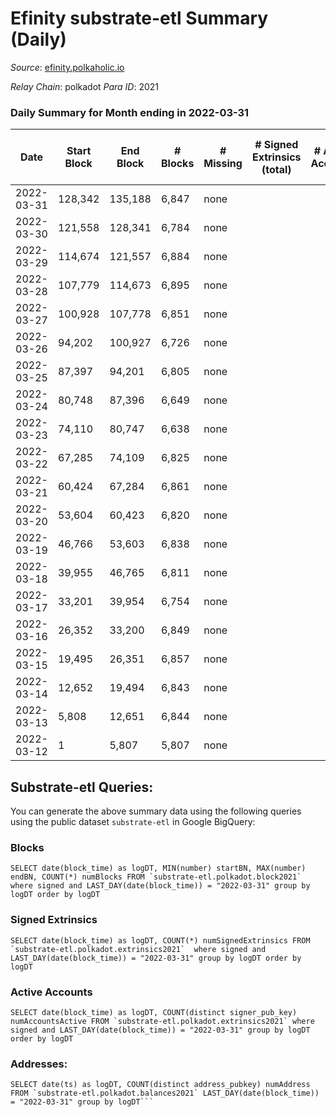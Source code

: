 # Efinity substrate-etl Summary (Daily)

_Source_: [efinity.polkaholic.io](https://efinity.polkaholic.io)

*Relay Chain*: polkadot
*Para ID*: 2021



### Daily Summary for Month ending in 2022-03-31


| Date | Start Block | End Block | # Blocks | # Missing | # Signed Extrinsics (total) | # Active Accounts | # Addresses with Balances | # Events | # Transfers | # XCM Transfers In | # XCM Transfers Out |
| ---- | ----------- | --------- | -------- | --------- | --------------------------- | ----------------- | ------------------------- | -------- | ----------- | ------------------ | ------------------- |
| 2022-03-31 | 128,342 | 135,188 | 6,847 | none |  |  | 3 | 20,577 |   |   |   |
| 2022-03-30 | 121,558 | 128,341 | 6,784 | none |  |  | 3 | 20,385 |   |   |   |
| 2022-03-29 | 114,674 | 121,557 | 6,884 | none |  |  | 3 | 20,685 |   |   |   |
| 2022-03-28 | 107,779 | 114,673 | 6,895 | none |  |  | 3 | 20,721 |   |   |   |
| 2022-03-27 | 100,928 | 107,778 | 6,851 | none |  |  | 3 | 20,586 |   |   |   |
| 2022-03-26 | 94,202 | 100,927 | 6,726 | none |  |  | 3 | 20,211 |   |   |   |
| 2022-03-25 | 87,397 | 94,201 | 6,805 | none |  |  | 3 | 20,451 |   |   |   |
| 2022-03-24 | 80,748 | 87,396 | 6,649 | none |  |  | 3 | 19,980 |   |   |   |
| 2022-03-23 | 74,110 | 80,747 | 6,638 | none |  |  | 3 | 19,947 |   |   |   |
| 2022-03-22 | 67,285 | 74,109 | 6,825 | none |  |  | 3 | 20,508 |   |   |   |
| 2022-03-21 | 60,424 | 67,284 | 6,861 | none |  |  | 3 | 20,619 |   |   |   |
| 2022-03-20 | 53,604 | 60,423 | 6,820 | none |  |  | 3 | 20,493 |   |   |   |
| 2022-03-19 | 46,766 | 53,603 | 6,838 | none |  |  | 3 | 20,550 |   |   |   |
| 2022-03-18 | 39,955 | 46,765 | 6,811 | none |  |  | 3 | 20,466 |   |   |   |
| 2022-03-17 | 33,201 | 39,954 | 6,754 | none |  |  | 3 | 20,295 |   |   |   |
| 2022-03-16 | 26,352 | 33,200 | 6,849 | none |  |  | 3 | 20,583 |   |   |   |
| 2022-03-15 | 19,495 | 26,351 | 6,857 | none |  |  | 3 | 20,604 |   |   |   |
| 2022-03-14 | 12,652 | 19,494 | 6,843 | none |  |  | 3 | 20,562 |   |   |   |
| 2022-03-13 | 5,808 | 12,651 | 6,844 | none |  |  | 3 | 20,568 |   |   |   |
| 2022-03-12 | 1 | 5,807 | 5,807 | none |  |  | 3 | 17,448 |   |   |   |

## Substrate-etl Queries:
You can generate the above summary data using the following queries using the public dataset `substrate-etl` in Google BigQuery:


### Blocks
```
SELECT date(block_time) as logDT, MIN(number) startBN, MAX(number) endBN, COUNT(*) numBlocks FROM `substrate-etl.polkadot.block2021`  where signed and LAST_DAY(date(block_time)) = "2022-03-31" group by logDT order by logDT
```


### Signed Extrinsics
```
SELECT date(block_time) as logDT, COUNT(*) numSignedExtrinsics FROM `substrate-etl.polkadot.extrinsics2021`  where signed and LAST_DAY(date(block_time)) = "2022-03-31" group by logDT order by logDT
```


### Active Accounts
```
SELECT date(block_time) as logDT, COUNT(distinct signer_pub_key) numAccountsActive FROM `substrate-etl.polkadot.extrinsics2021` where signed and LAST_DAY(date(block_time)) = "2022-03-31" group by logDT order by logDT
```


### Addresses:
```
SELECT date(ts) as logDT, COUNT(distinct address_pubkey) numAddress FROM `substrate-etl.polkadot.balances2021` LAST_DAY(date(block_time)) = "2022-03-31" group by logDT```

